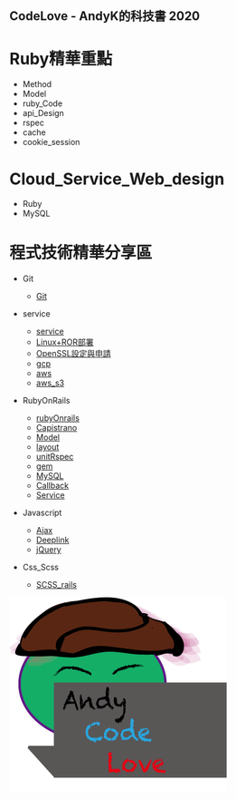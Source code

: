 ## CodeLove - AndyK的科技書 2020 

# Ruby精華重點
* Method
* Model
* ruby_Code
* api_Design
* rspec
* cache
* cookie_session

# Cloud_Service_Web_design
* Ruby
* MySQL 

# 程式技術精華分享區
* Git  
    * [Git](git/index.md)

* service 
    * [service](service/index.md)  
    * [Linux+ROR部署](service/nginx_rails.md) 
    * [OpenSSL設定與申請](service/openssl.md)     
    * [gcp](service/gcp/sql.md)     
    * [aws](service/aws.md)    
    * [aws_s3](service/aws/s3.md)     

* RubyOnRails      
    * [rubyOnrails](rubyOnrails/index.md)
    * [Capistrano](rubyOnrails/capistrano_ruby_auth.md)
    * [Model](rubyOnrails/model.rb)
    * [layout](rubyOnrails/layout.scss) 
    * [unitRspec](rubyOnrails/unitRspec/index.md)  
    * [gem](rubyOnrails/shipping/braintree.md)   
    * [MySQL](rubyOnrails/db.rb)   
    * [Callback](rubyOnrails/callback.md) 
    * [Service](rubyOnrails/service/api.rb)

* Javascript 
    * [Ajax](javascript/ajax.js) 
    * [Deeplink](javascript/deeplink.js)   
    * [jQuery](javascript/jquery_note.js)

* Css_Scss
    * [SCSS_rails](css/Scss_rails/demo.scss)

![image](code_love.png) 